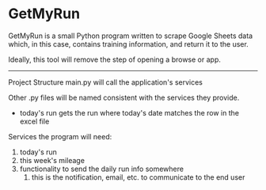 # GetMyRun
GetMyRun is a small Python program written to scrape Google Sheets data which, in this case, contains training information, and return it to the user.

Ideally, this tool will remove the step of opening a browse or app. 

-----
Project Structure
main.py will call the application's services

Other .py files will be named consistent with the services they provide.
- today's run gets the run where today's date matches the row in the excel file

Services the program will need:
1. today's run
2. this week's mileage
3. functionality to send the daily run info somewhere
	1. this is the notification, email, etc. to communicate to the end user